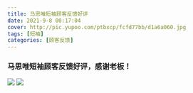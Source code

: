```yaml
---
title: 马思唯短袖顾客反馈好评
date: 2021-9-8 00:17:04
cover: http://pic.yupoo.com/ptbxcp/fcfd77bb/d1a6a060.jpg
tags: [短袖]
categories: [顾客反馈]
---
```


###  马思唯短袖顾客反馈好评，感谢老板！
![](http://pic.yupoo.com/ptbxcp/42c97e25/dfb95c95.jpg)
![](http://pic.yupoo.com/ptbxcp/fcfd77bb/d1a6a060.jpg)

